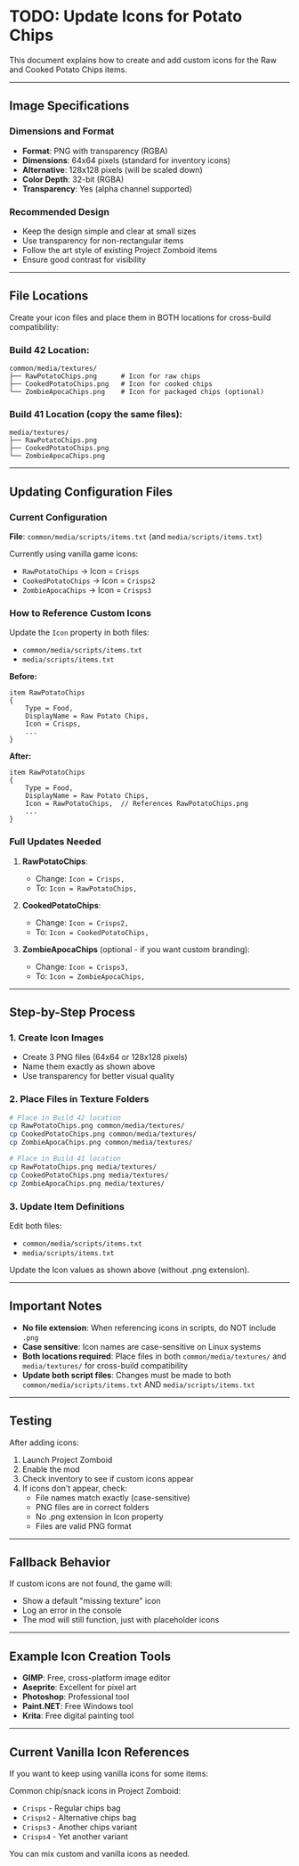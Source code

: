 # TODO: Update Icons for Potato Chips

This document explains how to create and add custom icons for the Raw and Cooked Potato Chips items.

---

## Image Specifications

### Dimensions and Format
- **Format**: PNG with transparency (RGBA)
- **Dimensions**: 64x64 pixels (standard for inventory icons)
- **Alternative**: 128x128 pixels (will be scaled down)
- **Color Depth**: 32-bit (RGBA)
- **Transparency**: Yes (alpha channel supported)

### Recommended Design
- Keep the design simple and clear at small sizes
- Use transparency for non-rectangular items
- Follow the art style of existing Project Zomboid items
- Ensure good contrast for visibility

---

## File Locations

Create your icon files and place them in BOTH locations for cross-build compatibility:

### Build 42 Location:
```
common/media/textures/
├── RawPotatoChips.png      # Icon for raw chips
├── CookedPotatoChips.png   # Icon for cooked chips
└── ZombieApocaChips.png    # Icon for packaged chips (optional)
```

### Build 41 Location (copy the same files):
```
media/textures/
├── RawPotatoChips.png
├── CookedPotatoChips.png
└── ZombieApocaChips.png
```

---

## Updating Configuration Files

### Current Configuration

**File**: `common/media/scripts/items.txt` (and `media/scripts/items.txt`)

Currently using vanilla game icons:
- `RawPotatoChips` → Icon = `Crisps`
- `CookedPotatoChips` → Icon = `Crisps2`
- `ZombieApocaChips` → Icon = `Crisps3`

### How to Reference Custom Icons

Update the `Icon` property in both files:
- `common/media/scripts/items.txt`
- `media/scripts/items.txt`

**Before:**
```
item RawPotatoChips
{
    Type = Food,
    DisplayName = Raw Potato Chips,
    Icon = Crisps,
    ...
}
```

**After:**
```
item RawPotatoChips
{
    Type = Food,
    DisplayName = Raw Potato Chips,
    Icon = RawPotatoChips,  // References RawPotatoChips.png
    ...
}
```

### Full Updates Needed

1. **RawPotatoChips**:
   - Change: `Icon = Crisps,`
   - To: `Icon = RawPotatoChips,`

2. **CookedPotatoChips**:
   - Change: `Icon = Crisps2,`
   - To: `Icon = CookedPotatoChips,`

3. **ZombieApocaChips** (optional - if you want custom branding):
   - Change: `Icon = Crisps3,`
   - To: `Icon = ZombieApocaChips,`

---

## Step-by-Step Process

### 1. Create Icon Images
- Create 3 PNG files (64x64 or 128x128 pixels)
- Name them exactly as shown above
- Use transparency for better visual quality

### 2. Place Files in Texture Folders
```bash
# Place in Build 42 location
cp RawPotatoChips.png common/media/textures/
cp CookedPotatoChips.png common/media/textures/
cp ZombieApocaChips.png common/media/textures/

# Place in Build 41 location
cp RawPotatoChips.png media/textures/
cp CookedPotatoChips.png media/textures/
cp ZombieApocaChips.png media/textures/
```

### 3. Update Item Definitions

Edit both files:
- `common/media/scripts/items.txt`
- `media/scripts/items.txt`

Update the Icon values as shown above (without .png extension).

---

## Important Notes

- **No file extension**: When referencing icons in scripts, do NOT include `.png`
- **Case sensitive**: Icon names are case-sensitive on Linux systems
- **Both locations required**: Place files in both `common/media/textures/` and `media/textures/` for cross-build compatibility
- **Update both script files**: Changes must be made to both `common/media/scripts/items.txt` AND `media/scripts/items.txt`

---

## Testing

After adding icons:
1. Launch Project Zomboid
2. Enable the mod
3. Check inventory to see if custom icons appear
4. If icons don't appear, check:
   - File names match exactly (case-sensitive)
   - PNG files are in correct folders
   - No .png extension in Icon property
   - Files are valid PNG format

---

## Fallback Behavior

If custom icons are not found, the game will:
- Show a default "missing texture" icon
- Log an error in the console
- The mod will still function, just with placeholder icons

---

## Example Icon Creation Tools

- **GIMP**: Free, cross-platform image editor
- **Aseprite**: Excellent for pixel art
- **Photoshop**: Professional tool
- **Paint.NET**: Free Windows tool
- **Krita**: Free digital painting tool

---

## Current Vanilla Icon References

If you want to keep using vanilla icons for some items:

Common chip/snack icons in Project Zomboid:
- `Crisps` - Regular chips bag
- `Crisps2` - Alternative chips bag
- `Crisps3` - Another chips variant
- `Crisps4` - Yet another variant

You can mix custom and vanilla icons as needed.
